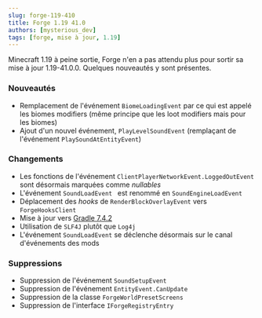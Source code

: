 ```yaml
---
slug: forge-119-410
title: Forge 1.19 41.0
authors: [mysterious_dev]
tags: [forge, mise à jour, 1.19]
---
```


Minecraft 1.19 à peine sortie, Forge n'en a pas attendu plus pour sortir sa mise à jour 1.19-41.0.0. Quelques nouveautés y sont présentes.

<!--truncate-->

### Nouveautés

- Remplacement de l'événement `BiomeLoadingEvent` par ce qui est appelé les biomes modifiers (même principe que les loot modifiers mais pour les biomes)
-  Ajout d'un nouvel événement, `PlayLevelSoundEvent` (remplaçant de l'événement `PlaySoundAtEntityEvent`)

### Changements

- Les fonctions de l'événement `ClientPlayerNetworkEvent.LoggedOutEvent` sont désormais marquées comme _nullables_
- L'événement `SoundLoadEvent ` est renommé en `SoundEngineLoadEvent`
- Déplacement des _hooks_ de `RenderBlockOverlayEvent` vers `ForgeHooksClient`
- Mise à jour vers [Gradle 7.4.2](https://docs.gradle.org/7.4.2/release-notes.html)
- Utilisation de `SLF4J` plutôt que `Log4j`
- L'événement `SoundLoadEvent` se déclenche désormais sur le canal d'événements des mods

### Suppressions

- Suppression de l'événement `SoundSetupEvent`
- Suppression de l'événement `EntityEvent.CanUpdate`
- Suppression de la classe `ForgeWorldPresetScreens`
- Suppression de l'interface `IForgeRegistryEntry`